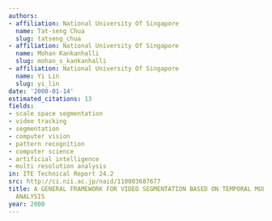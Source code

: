 ```yaml
---
authors:
- affiliation: National University Of Singapore
  name: Tat-seng Chua
  slug: tatseng_chua
- affiliation: National University Of Singapore
  name: Mohan Kankanhalli
  slug: mohan_s_kankanhalli
- affiliation: National University Of Singapore
  name: Yi Lin
  slug: yi_lin
date: '2000-01-14'
estimated_citations: 13
fields:
- scale space segmentation
- video tracking
- segmentation
- computer vision
- pattern recognition
- computer science
- artificial intelligence
- multi resolution analysis
in: ITE Technical Report 24.2
src: http://ci.nii.ac.jp/naid/110003687677
title: A GENERAL FRAMEWORK FOR VIDEO SEGMENTATION BASED ON TEMPORAL MULTI-RESOLUTION
  ANALYSIS
year: 2000
---
```

